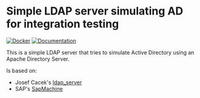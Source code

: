 # Simple LDAP server simulating AD for integration testing

[![Docker](https://github.com/psmware-ltd/active-directory-it/actions/workflows/docker-publish.yml/badge.svg)](https://github.com/psmware-ltd/active-directory-it/actions/workflows/docker-publish.yml)
[![Documentation](https://github.com/psmware-ltd/active-directory-it/actions/workflows/docs-publish.yml/badge.svg)](https://github.com/psmware-ltd/active-directory-it/actions/workflows/docs-publish.yml)

This is a simple LDAP server that tries to simulate Active Directory using an Apache Directory Server.

Is based on:

- Josef Cacek's [ldap_server](https://github.com/intoolswetrust/ldap-server/)
- SAP's [SapMachine](https://github.com/SAP/SapMachine)
